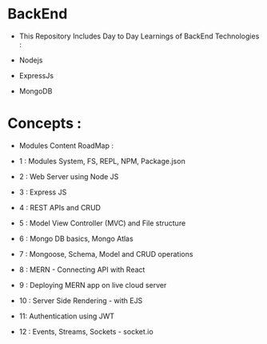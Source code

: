 # BackEnd

- This Repository Includes Day to Day Learnings of BackEnd Technologies :

- Nodejs
- ExpressJs
- MongoDB

# Concepts :

- Modules Content RoadMap :

- 1 : Modules System, FS, REPL, NPM, Package.json
- 2 : Web Server using Node JS
- 3 : Express JS
- 4 : REST APIs and CRUD
- 5 : Model View Controller (MVC) and File structure
- 6 : Mongo DB basics, Mongo Atlas
- 7 : Mongoose, Schema, Model and CRUD operations
- 8 : MERN - Connecting API with React
- 9 : Deploying MERN app on live cloud server
- 10 : Server Side Rendering - with EJS
- 11: Authentication using JWT
- 12 : Events, Streams, Sockets - socket.io
